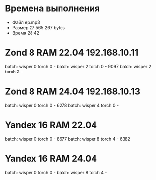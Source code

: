 # Времена выполнения

- Файл ep.mp3
- Размер 27 565 267 bytes
- Время 28:42

# Zond 8 RAM 22.04 192.168.10.11

batch: wisper 0 torch 0 - 
batch: wisper 2 torch 0 - 9097
batch: wisper 2 torch 2 - 

# Zond 8 RAM 24.04 192.168.10.13

batch: wisper 0 torch 0 - 6278
batch: wisper 4 torch 0 - 

# Yandex 16 RAM 22.04

batch: wisper 0 torch 0 - 8677
batch: wisper 8 torch 4 - 6382

# Yandex 16 RAM 24.04

batch: wisper 0 torch 0 - 
batch: wisper 8 torch 4 - 
